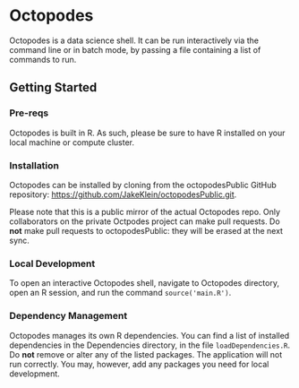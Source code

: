# Octopodes

Octopodes is a data science shell.  It can be run interactively via the command line or in batch mode, by passing a file containing a list of commands to run.

## Getting Started

### Pre-reqs

Octopodes is built in R.  As such, please be sure to have R installed on your local machine or compute cluster.   

### Installation

Octopodes can be installed by cloning from the octopodesPublic GitHub repository: https://github.com/JakeKlein/octopodesPublic.git.  

Please note that this is a public mirror of the actual Octopodes repo.  Only collaborators on the private Octpodes project can make pull requests.  Do **not** make pull requests to octopodesPublic: they will be erased at the next sync.

### Local Development

To open an interactive Octopodes shell, navigate to Octopodes directory, open an R session, and run the command `source('main.R')`.

### Dependency Management

Octopodes manages its own R dependencies.  You can find a list of installed dependencies in the Dependencies directory, in the file `loadDependencies.R`.  Do **not** remove or alter any of the listed packages.  The application will not run correctly.  You may, however, add any packages you need for local development.     
